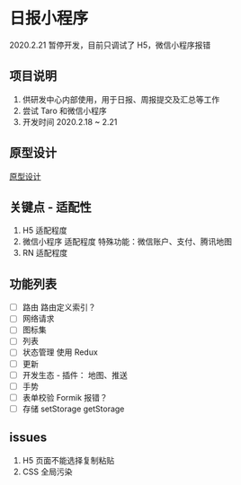 # 日报小程序 

2020.2.21 暂停开发，目前只调试了 H5，微信小程序报错

## 项目说明

1. 供研发中心内部使用，用于日报、周报提交及汇总等工作
2. 尝试 Taro 和微信小程序
3. 开发时间 2020.2.18 ~ 2.21  

## 原型设计

[原型设计](https://kiybut.axshare.com)

## 关键点 - 适配性

1. H5 适配程度
2. 微信小程序 适配程度 特殊功能：微信账户、支付、腾讯地图
3. RN 适配程度

## 功能列表

- [ ] 路由  路由定义索引？
- [ ] 网络请求
- [ ] 图标集
- [ ] 列表
- [ ] 状态管理 使用 Redux
- [ ] 更新
- [ ] 开发生态 - 插件： 地图、推送
- [ ] 手势
- [ ] 表单校验 Formik 报错？
- [ ] 存储 setStorage getStorage

## issues

1. H5 页面不能选择复制粘贴
2. CSS 全局污染
